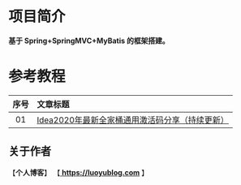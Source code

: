 # 项目简介
<b>基于 Spring+SpringMVC+MyBatis 的框架搭建。</b>

# 参考教程
|序号|文章标题|
|:---:|:---|
|01|[Idea2020年最新全家桶通用激活码分享（持续更新）](https://www.jianshu.com/p/b148b93534a0)|

## 关于作者
【<b>个人博客</b>】    【<b><a href="https://luoyublog.com"> https://luoyublog.com </a></b>】<br/>
